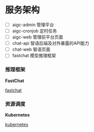 # 服务架构

- [ ] aigc-admin 管理平台
- [ ] aigc-cronjob 定时任务
- [ ] aigc-web 管理前平台页面
- [ ] chat-api 智语后端及对外暴露的API能力
- [ ] chat-web 智语页面
- [ ] fastchat 模型推理框架

### 推理框架

**FastChat**

[fastchat](https://github.com/lm-sys/FastChat)

### 资源调度

**Kubernetes**

[kubernetes](https://github.com/kubernetes/kubernetes)

